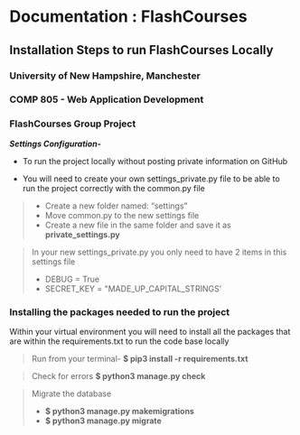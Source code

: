 # Documentation : FlashCourses

##  Installation Steps to run FlashCourses Locally

### University of New Hampshire, Manchester
### COMP 805 - Web Application Development
### FlashCourses Group Project


***Settings Configuration-***
* To run the project locally without posting private information on GitHub

* You will need to create your own settings_private.py file to be able to run the project correctly
with the common.py file

> - Create a new folder named: “settings”
> - Move common.py to the new settings file
> - Create a new file in the same folder and save it as **private_settings.py**

>  In your new settings_private.py you only need to have 2 items in this settings file
> - DEBUG = True
> - SECRET_KEY = "MADE_UP_CAPITAL_STRINGS’

### Installing the packages needed to run the project

Within your virtual environment you will need to install all the packages that are within the requirements.txt to run the code base locally

> Run from your terminal-
> **$ pip3 install -r requirements.txt**

> Check for errors
> **$ python3 manage.py check**

> Migrate the database
> - **$ python3 manage.py makemigrations**
> - **$ python3 manage.py migrate**
